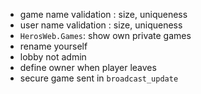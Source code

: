 * game name validation : size, uniqueness
* user name validation : size, uniqueness
* `HerosWeb.Games`: show own private games
* rename yourself
* lobby not admin
* define owner when player leaves
* secure game sent in `broadcast_update`
